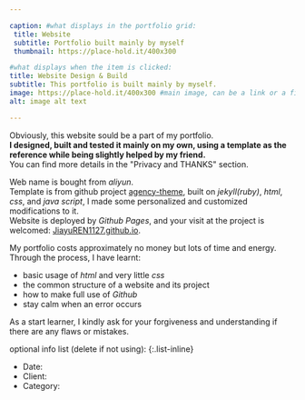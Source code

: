 ```yaml
---

caption: #what displays in the portfolio grid:
 title: Website
 subtitle: Portfolio built mainly by myself
 thumbnail: https://place-hold.it/400x300

#what displays when the item is clicked:
title: Website Design & Build
subtitle: This portfolio is built mainly by myself.
image: https://place-hold.it/400x300 #main image, can be a link or a file in assets/img/portfolio
alt: image alt text

---
```


Obviously, this website sould be a part of my portfolio.  
**I designed, built and tested it mainly on my own, using a template as the reference while being slightly helped by my friend.**  
You can find more details in the "Privacy and THANKS" section.

Web name is bought from *aliyun*.  
Template is from github project [agency-theme](https://github.com/raviriley/agency-jekyll-theme), built on *jekyll(ruby)*, *html*, *css*, and *java script*, I made some personalized and customized modifications to it.  
Website is deployed by *Github Pages*, and your visit at the project is welcomed: [JiayuREN1127.github.io](https://github.com/JiayuREN1127/JiayuREN1127.github.io).

My portfolio costs approximately no money but lots of time and energy.  
Through the process, I have learnt:
- basic usage of *html* and very little *css*
- the common structure of a website and its project
- how to make full use of *Github*
- stay calm when an error occurs

As a start learner, I kindly ask for your forgiveness and understanding if there are any flaws or mistakes.

optional info list (delete if not using):
{:.list-inline}
- Date:
- Client:
- Category:
